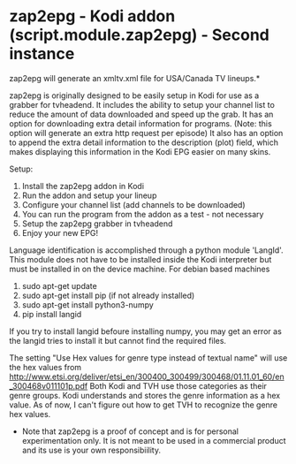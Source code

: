# zap2epg - Kodi addon (script.module.zap2epg) - Second instance

zap2epg will generate an xmltv.xml file for USA/Canada TV lineups.*

zap2epg is originally designed to be easily setup in Kodi for use as a grabber for tvheadend. It includes the ability to setup your channel list to reduce the amount of data downloaded and speed up the grab. It has an option for downloading extra detail information for programs. (Note: this option will generate an extra http request per episode) It also has an option to append the extra detail information to the description (plot) field, which makes displaying this information in the Kodi EPG easier on many skins.

Setup:
1. Install the zap2epg addon in Kodi
2. Run the addon and setup your lineup
3. Configure your channel list (add channels to be downloaded)
4. You can run the program from the addon as a test - not necessary
5. Setup the zap2epg grabber in tvheadend
6. Enjoy your new EPG!

Language identification is accomplished through a python module 'LangId'.  This module does not have to be installed inside the Kodi interpreter but must be installed in on the device machine.
For debian based machines
1.  sudo apt-get update
2.  sudo apt-get install pip (if not already installed)
3.  sudo apt-get install python3-numpy
4.  pip install langid

If you try to install langid befoure installing numpy, you may get an error as the langid tries to install it but cannot find the required files.

The setting "Use Hex values for genre type instead of textual name" will use the hex values from http://www.etsi.org/deliver/etsi_en/300400_300499/300468/01.11.01_60/en_300468v011101p.pdf
Both Kodi and TVH use those categories as their genre groups.  Kodi understands and stores the genre information as a hex value.  As of now, I can't figure out how to get TVH to recognize the genre hex values.


* Note that zap2epg is a proof of concept and is for personal experimentation only. It is not meant to be used in a commercial product and its use is your own responsibiility.
